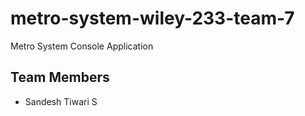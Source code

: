 # metro-system-wiley-233-team-7
Metro System Console Application

## Team Members
- Sandesh Tiwari S

